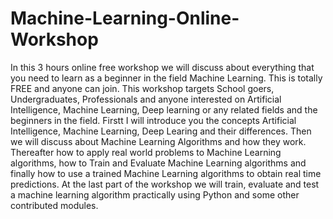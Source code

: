 # Machine-Learning-Online-Workshop
In this 3 hours online free workshop we will discuss about everything that you need to learn as a beginner in the field Machine Learning. This is totally FREE and anyone can join. This workshop targets School goers, Undergraduates, Professionals and anyone interested on Artificial Intelligence, Machine Learning, Deep learning or any related fields and the beginners in the field.  Firstt I will introduce you the concepts Artificial Intelligence, Machine Learning, Deep Learing and their differences. Then we will discuss about Machine Learning Algorithms and how they work. Thereafter how to apply real world problems to Machine Learning algorithms, how to Train and Evaluate Machine Learning algorithms and finally how to use a trained Machine Learning algorithms to obtain real time predictions. At the last part of the workshop we will train, evaluate and test a machine learning algorithm practically using Python and some other contributed modules.
